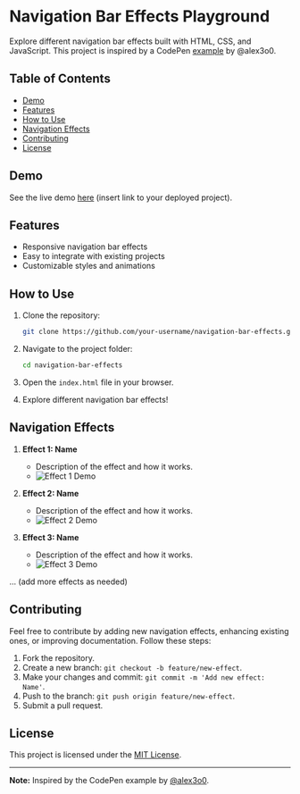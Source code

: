 # Navigation Bar Effects Playground

Explore different navigation bar effects built with HTML, CSS, and JavaScript. This project is inspired by a CodePen [example](https://codepen.io/alex3o0/pen/vYvmXMw) by @alex3o0.

## Table of Contents

- [Demo](#demo)
- [Features](#features)
- [How to Use](#how-to-use)
- [Navigation Effects](#navigation-effects)
- [Contributing](#contributing)
- [License](#license)

## Demo

See the live demo [here](#) (insert link to your deployed project).

## Features

- Responsive navigation bar effects
- Easy to integrate with existing projects
- Customizable styles and animations

## How to Use

1. Clone the repository:

   ```bash
   git clone https://github.com/your-username/navigation-bar-effects.git
   ```

2. Navigate to the project folder:

   ```bash
   cd navigation-bar-effects
   ```

3. Open the `index.html` file in your browser.

4. Explore different navigation bar effects!

## Navigation Effects

1. **Effect 1: Name**
   - Description of the effect and how it works.
   - ![Effect 1 Demo](link-to-demo-gif-or-image)

2. **Effect 2: Name**
   - Description of the effect and how it works.
   - ![Effect 2 Demo](link-to-demo-gif-or-image)

3. **Effect 3: Name**
   - Description of the effect and how it works.
   - ![Effect 3 Demo](link-to-demo-gif-or-image)

... (add more effects as needed)

## Contributing

Feel free to contribute by adding new navigation effects, enhancing existing ones, or improving documentation. Follow these steps:

1. Fork the repository.
2. Create a new branch: `git checkout -b feature/new-effect`.
3. Make your changes and commit: `git commit -m 'Add new effect: Name'`.
4. Push to the branch: `git push origin feature/new-effect`.
5. Submit a pull request.

## License

This project is licensed under the [MIT License](LICENSE).

---

**Note:** Inspired by the CodePen example by [@alex3o0](https://codepen.io/alex3o0/pen/vYvmXMw).

